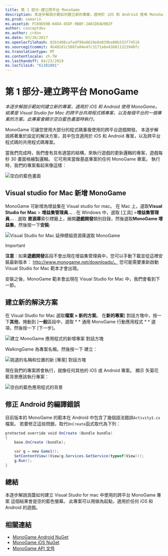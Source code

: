 ```yaml
---
title: 第 1 部分-建立跨平台 MonoGame
description: 本逐步解說示範如何建立新的專案，適用於 iOS 和 Android 使用 MonoGame。 結果是 Visual Studio for Mac 的跨平台共用程式碼專案，以及每個平台的一個專案的方案。 此專案會顯示空白藍色畫面時執行。
ms.prod: xamarin
ms.assetid: FC69E69B-04D4-45DF-9BBF-2A6CDEAD9B2F
author: conceptdev
ms.author: crdun
ms.date: 03/28/2017
ms.openlocfilehash: 82b1408cafedf98a8619e8e039ba00b332f74516
ms.sourcegitcommit: 4b402d1c508fa84e4fc3171a6e43b811323948fc
ms.translationtype: MT
ms.contentlocale: zh-TW
ms.lasthandoff: 04/23/2019
ms.locfileid: "61381801"
---
```

# <a name="part-1--creating-a-cross-platform-monogame"></a>第 1 部分-建立跨平台 MonoGame

_本逐步解說示範如何建立新的專案，適用於 iOS 和 Android 使用 MonoGame。結果是 Visual Studio for Mac 的跨平台共用程式碼專案，以及每個平台的一個專案的方案。此專案會顯示空白藍色畫面時執行。_

MonoGame 可讓您使用大部分的程式碼重複使用的跨平台遊戲開發。 本逐步解說將著重於設定的解決方案，其中包含適用於 iOS 和 Android 專案，以及跨平台程式碼的共用程式碼專案。

當我們完成時，我們會有具有適當的結構，來執行遊戲的更新邏輯的專案，遊戲每秒 30 畫面格繪製邏輯。 它可用來當做基底專案的任何 MonoGame 專案。 執行時，我們的專案看起來像這樣：

![空白的藍色畫面](part1-images/image1.png)

## <a name="adding-monogame-to-visual-studio-for-mac"></a>Visual studio for Mac 新增 MonoGame

MonoGame 可新增為增益集在 Visual studio for mac。 在 Mac 上，選取**Visual Studio for Mac** > **增益集管理員...** . 在 Windows 中，選取 [工具] >**增益集管理員...** . 選取 **資源庫**索引標籤上，展開**遊戲開發**類別目錄，然後選取**MonoGame 增益集**，然後按一下**安裝**:

![Visual Studio for Mac 延伸模組資源庫選取 MonoGame](part1-images/image2.png)

> [!IMPORTANT]
> **注意**：如果**遊戲開發**區段不會出現在增益集管理員中，您可以手動下載並從這裡安裝最新版本： http://www.monogame.net/downloads/。 您可能需要重新啟動 Visual Studio for Mac 範本才會出現。

安裝之後，MonoGame 範本會出現在 Visual Studio for Mac 中，我們會看到下一節。

## <a name="creating-a-new-solution"></a>建立新的解決方案

在 Visual Studio for Mac 選取**檔案 > 新的方案**。 在**新的專案**] 對話方塊中，按一下**其他**，捲動到 [**一般**區段中，選取 * * 通用 MonoGame 行動應用程式 * * 選項，然後按一下 [下一步]。

![建立 MonoGame 應用程式的新增專案 對話方塊](part1-images/image3.png)

WalkingGame 為專案名稱，然後按一下 建立：

![挑選的名稱和位置的新 [專案] 對話方塊](part1-images/image4.png)

現在我們的專案將會執行，就像任何其他的 iOS 或 Android 專案。 顯示 矢菊花藍背景應該執行專案：

![空白的藍色應用程式的背景](part1-images/image5.png)

## <a name="fixing-android-compile-errors"></a>修正 Android 的編譯錯誤

目前版本的 MonoGame 的範本在 Android 中包含了幾個語法錯誤`Activity1.cs`檔案。 若要修正這些問題，取代`OnCreate`函式取代為下列：

```csharp
protected override void OnCreate (Bundle bundle)
{
    base.OnCreate (bundle);

    var g = new Game1();
    SetContentView((View)g.Services.GetService(typeof(View)));
    g.Run();
}
```

## <a name="summary"></a>總結

本逐步解說涵蓋如何建立 Visual Studio for mac 中使用的跨平台 MonoGame 專案 這個結果會是空的藍色螢幕。 此專案可以用做為起點，適用於任何 iOS 和 Android 的遊戲。

## <a name="related-links"></a>相關連結

- [MonoGame Android NuGet](https://www.nuget.org/packages/MonoGame.Framework.Android/)
- [MonoGame iOS NuGet](https://www.nuget.org/packages/MonoGame.Framework.iOS/)
- [MonoGame API 文件](http://www.monogame.net/documentation/?page=main)
